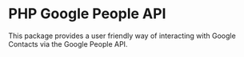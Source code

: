 # PHP Google People API

This package provides a user friendly way of interacting with Google Contacts via the Google People API.
